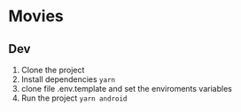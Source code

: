 # Movies


## Dev

1. Clone the project
2. Install dependencies `yarn`
3. clone file .env.template and set the enviroments variables
4. Run the project `yarn android`